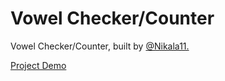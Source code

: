 # Vowel Checker/Counter

<p>Vowel Checker/Counter, built by <a href="https://github.com/Nikala11">@Nikala11.</a></p>

<a href="https://nikala11.github.io/Vowel-Checker-Counter/">Project Demo</a>
